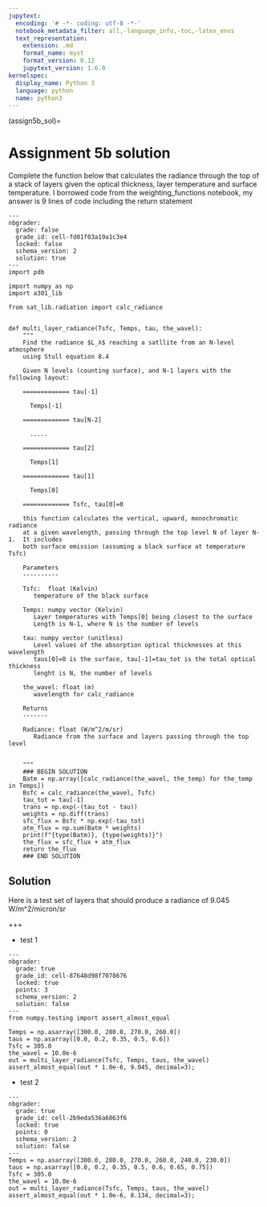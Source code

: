 ```yaml
---
jupytext:
  encoding: '# -*- coding: utf-8 -*-'
  notebook_metadata_filter: all,-language_info,-toc,-latex_envs
  text_representation:
    extension: .md
    format_name: myst
    format_version: 0.12
    jupytext_version: 1.6.0
kernelspec:
  display_name: Python 3
  language: python
  name: python3
---
```


(assign5b_sol)=
# Assignment 5b solution


Complete the function below that calculates the radiance through the top
of a stack of layers given the optical thickness, layer temperature and
surface temperature.  I borrowed code from the weighting_functions notebook, my
answer is 9 lines of code including the return statement

```{code-cell} ipython3
---
nbgrader:
  grade: false
  grade_id: cell-fd01f03a19a1c3e4
  locked: false
  schema_version: 2
  solution: true
---
import pdb

import numpy as np
import a301_lib

from sat_lib.radiation import calc_radiance


def multi_layer_radiance(Tsfc, Temps, tau, the_wavel):
    """
    Find the radiance $L_λ$ reaching a satllite from an N-level atmosphere
    using Stull equation 8.4
    
    Given N levels (counting surface), and N-1 layers with the following layout:
    
    ============= tau[-1]
    
      Temps[-1]
      
    ============= tau[N-2]
      
      .....
      
    ============= tau[2]
    
      Temps[1]
      
    ============= tau[1]
     
      Temps[0]
      
    ============= Tsfc, tau[0]=0
    
    this function calculates the vertical, upward, monochromatic radiance
    at a given wavelength, passing through the top level N of layer N-1.  It includes
    both surface emission (assuming a black surface at temperature Tsfc)
    
    Parameters
    ----------
    
    Tsfc:  float (Kelvin)
       temperature of the black surface
    
    Temps: numpy vector (Kelvin)
       Layer temperatures with Temps[0] being closest to the surface
       Length is N-1, where N is the number of levels
       
    tau: numpy vector (unitless)
       Level values of the absorption optical thicknesses at this wavelength
       taus[0]=0 is the surface, tau[-1]=tau_tot is the total optical thickness
       lenght is N, the number of levels
       
    the_wavel: float (m)
       wavelength for calc_radiance
       
    Returns
    -------
    
    Radiance: float (W/m^2/m/sr) 
       Radiance from the surface and layers passing through the top level
    
    
    """
    ### BEGIN SOLUTION
    Batm = np.array([calc_radiance(the_wavel, the_temp) for the_temp in Temps])
    Bsfc = calc_radiance(the_wavel, Tsfc)
    tau_tot = tau[-1]
    trans = np.exp(-(tau_tot - tau))
    weights = np.diff(trans)
    sfc_flux = Bsfc * np.exp(-tau_tot)
    atm_flux = np.sum(Batm * weights)
    print(f"{type(Batm)}, {type(weights)}")
    the_flux = sfc_flux + atm_flux
    return the_flux
    ### END SOLUTION
```

## Solution

Here is a test set of layers that should produce a radiance of 9.045 W/m^2/micron/sr

+++

* test 1

```{code-cell} ipython3
---
nbgrader:
  grade: true
  grade_id: cell-87648d98f7078676
  locked: true
  points: 3
  schema_version: 2
  solution: false
---
from numpy.testing import assert_almost_equal

Temps = np.asarray([300.0, 280.0, 270.0, 260.0])
taus = np.asarray([0.0, 0.2, 0.35, 0.5, 0.6])
Tsfc = 305.0
the_wavel = 10.0e-6
out = multi_layer_radiance(Tsfc, Temps, taus, the_wavel)
assert_almost_equal(out * 1.0e-6, 9.045, decimal=3);
```

* test 2

```{code-cell} ipython3
---
nbgrader:
  grade: true
  grade_id: cell-2b9eda536a6863f6
  locked: true
  points: 0
  schema_version: 2
  solution: false
---
Temps = np.asarray([300.0, 280.0, 270.0, 260.0, 240.0, 230.0])
taus = np.asarray([0.0, 0.2, 0.35, 0.5, 0.6, 0.65, 0.75])
Tsfc = 305.0
the_wavel = 10.0e-6
out = multi_layer_radiance(Tsfc, Temps, taus, the_wavel)
assert_almost_equal(out * 1.0e-6, 8.134, decimal=3);
```

```{code-cell} ipython3

```
